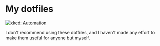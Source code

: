 # My dotfiles

[![xkcd: Automation](http://imgs.xkcd.com/comics/automation.png)](http://xkcd.com/1319/)

I don't recommend using these dotfiles, and I haven't made any effort to make them useful for anyone but myself.

